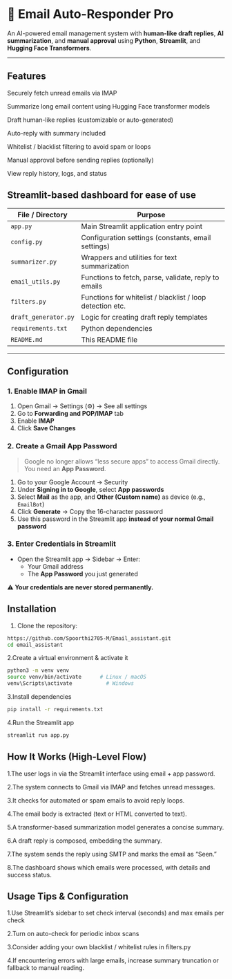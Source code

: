 # 📧 Email Auto-Responder Pro

An AI-powered email management system with **human-like draft replies**, **AI summarization**, and **manual approval** using **Python**, **Streamlit**, and **Hugging Face Transformers**.

---




## Features

Securely fetch unread emails via IMAP

Summarize long email content using Hugging Face transformer models

Draft human-like replies (customizable or auto-generated)

Auto-reply with summary included

Whitelist / blacklist filtering to avoid spam or loops

Manual approval before sending replies (optionally)

View reply history, logs, and status

Streamlit-based dashboard for ease of use
------


| File / Directory     | Purpose                                                   |
| -------------------- | --------------------------------------------------------- |
| `app.py`             | Main Streamlit application entry point                    |
| `config.py`          | Configuration settings (constants, email settings)        |
| `summarizer.py`      | Wrappers and utilities for text summarization             |
| `email_utils.py`     | Functions to fetch, parse, validate, reply to emails      |
| `filters.py`         | Functions for whitelist / blacklist / loop detection etc. |
| `draft_generator.py` | Logic for creating draft reply templates                  |
| `requirements.txt`   | Python dependencies                                       |
| `README.md`          | This README file                                          |


---
## Configuration

### 1. Enable IMAP in Gmail
1. Open Gmail → Settings (⚙️) → See all settings  
2. Go to **Forwarding and POP/IMAP** tab  
3. Enable **IMAP**  
4. Click **Save Changes**

### 2. Create a Gmail App Password
> Google no longer allows “less secure apps” to access Gmail directly. You need an **App Password**.

1. Go to your Google Account → Security  
2. Under **Signing in to Google**, select **App passwords**  
3. Select **Mail** as the app, and **Other (Custom name)** as device (e.g., `EmailBot`)  
4. Click **Generate** → Copy the 16-character password  
5. Use this password in the Streamlit app **instead of your normal Gmail password**

### 3. Enter Credentials in Streamlit
- Open the Streamlit app → Sidebar → Enter:  
  - Your Gmail address  
  - The **App Password** you just generated  

**⚠️ Your credentials are never stored permanently.**




## Installation

1. Clone the repository: 
```bash
https://github.com/Spoorthi2705-M/Email_assistant.git
cd email_assistant
```


2.Create a virtual environment & activate it
```bash
python3 -m venv venv
source venv/bin/activate      # Linux / macOS
venv\Scripts\activate           # Windows
```       


3.Install dependencies
```bash
pip install -r requirements.txt
```


4.Run the Streamlit app
```bash
streamlit run app.py
```


## **How It Works (High-Level Flow)**

1.The user logs in via the Streamlit interface using email + app password.

2.The system connects to Gmail via IMAP and fetches unread messages.

3.It checks for automated or spam emails to avoid reply loops.

4.The email body is extracted (text or HTML converted to text).

5.A transformer-based summarization model generates a concise summary.

6.A draft reply is composed, embedding the summary.

7.The system sends the reply using SMTP and marks the email as “Seen.”

8.The dashboard shows which emails were processed, with details and success status.


 ## **Usage Tips & Configuration**

1.Use Streamlit’s sidebar to set check interval (seconds) and max emails per check

2.Turn on auto-check for periodic inbox scans

3.Consider adding your own blacklist / whitelist rules in filters.py

4.If encountering errors with large emails, increase summary truncation or fallback to manual reading.















